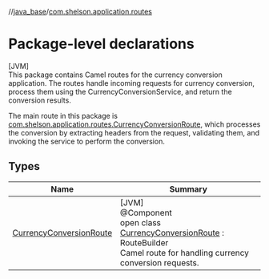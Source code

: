 //[java_base](../../index.md)/[com.shelson.application.routes](index.md)

# Package-level declarations

[JVM]\
This package contains Camel routes for the currency conversion application. The routes handle incoming requests for currency conversion, process them using the CurrencyConversionService, and return the conversion results. 

 The main route in this package is [com.shelson.application.routes.CurrencyConversionRoute](-currency-conversion-route/index.md), which processes the conversion by extracting headers from the request, validating them, and invoking the service to perform the conversion.

## Types

| Name | Summary |
|---|---|
| [CurrencyConversionRoute](-currency-conversion-route/index.md) | [JVM]<br>@Component<br>open class [CurrencyConversionRoute](-currency-conversion-route/index.md) : RouteBuilder<br>Camel route for handling currency conversion requests. |
